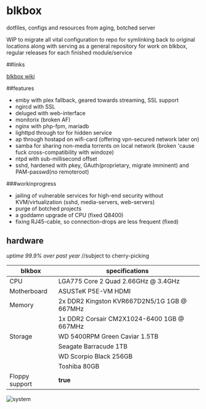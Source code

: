 # blkbox
dotfiles, configs and resources from aging, botched server

WIP to migrate all vital configuration to repo for symlinking back to original locations along with serving as a general 
repository for work on blkbox, regular releases for each finished module/service

##links

[blkbox wiki](https://cogitantium.com/dokuwiki/)

##features
- emby with plex fallback, geared towards streaming, SSL support
- ngircd with SSL
- deluged with web-interface
- monitorix (broken AF)
- nginx with php-fpm, mariadb
- lighttpd through tor for hidden service
- ap through hostapd on wifi-card (offering vpn-secured network later on)
- samba for sharing non-media torrents on local network (broken 'cause fuck cross-compatibility with windoze)
- ntpd with sub-millisecond offset
- sshd, hardened with pkey, GAuth(proprietary, migrate imminent) and PAM-passwd(no remoteroot)

###workinprogress
- jailing of vulnerable services for high-end security without KVM/virtualization (sshd, media-servers, web-servers)
- purge of botched projects
- a goddamn upgrade of CPU (fixed Q8400)
- fixing RJ45-cable, so connection-drops are less frequent (fixed)

## hardware

*uptime 99.9% over past year* //subject to cherry-picking

blkbox | specifications
--- | --- 
CPU | LGA775 Core 2 Quad 2.66GHz @ 3.4GHz
Motherboard | ASUSTeK P5E-VM HDMI
Memory | 2x DDR2 Kingston KVR667D2N5/1G 1GB @ 667MHz
  | 1x DDR2 Corsair CM2X1024-6400 1GB @  667MHz
Storage | WD 5400RPM Green Caviar 1.5TB
  | Seagate Barracude 1TB
  | WD Scorpio Black 256GB
  | Toshiba 80GB
Floppy support | **true**


![system](https://raw.githubusercontent.com/dareeude/blkbox/master/documentation/media/blkbox.png)
